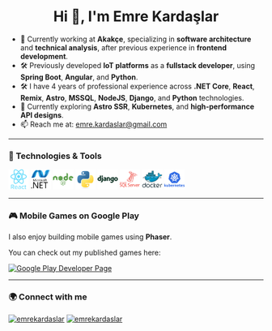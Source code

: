 <h1 align="center">Hi 👋, I'm Emre Kardaşlar</h1>

- 🔭 Currently working at **Akakçe**, specializing in **software architecture** and **technical analysis**, after previous experience in **frontend development**.
- 🛠 Previously developed **IoT platforms** as a **fullstack developer**, using **Spring Boot**, **Angular**, and **Python**.
- 🛠 I have 4 years of professional experience across **.NET Core**, **React**, **Remix**, **Astro**, **MSSQL**, **NodeJS**, **Django**, and **Python** technologies.
- 🌱 Currently exploring **Astro SSR**, **Kubernetes**, and **high-performance API designs**.
- 📫 Reach me at: [emre.kardaslar@gmail.com](mailto:emrekardaslar@gmail.com)

---

### 🧰 Technologies & Tools

<p align="left">
  <img src="https://raw.githubusercontent.com/devicons/devicon/master/icons/react/react-original-wordmark.svg" alt="react" width="40" height="40"/> 
  <img src="https://raw.githubusercontent.com/devicons/devicon/master/icons/dot-net/dot-net-original-wordmark.svg" alt="dotnet" width="40" height="40"/> 
  <img src="https://raw.githubusercontent.com/devicons/devicon/master/icons/nodejs/nodejs-plain-wordmark.svg" alt="nodejs" width="40" height="40"/> 
  <img src="https://raw.githubusercontent.com/devicons/devicon/master/icons/python/python-original.svg" alt="python" width="40" height="40"/> 
  <img src="https://raw.githubusercontent.com/devicons/devicon/master/icons/django/django-plain-wordmark.svg" alt="django" width="40" height="40"/> 
  <img src="https://raw.githubusercontent.com/devicons/devicon/master/icons/microsoftsqlserver/microsoftsqlserver-plain-wordmark.svg" alt="mssql" width="40" height="40"/> 
  <img src="https://raw.githubusercontent.com/devicons/devicon/master/icons/docker/docker-original-wordmark.svg" alt="docker" width="40" height="40"/> 
  <img src="https://raw.githubusercontent.com/devicons/devicon/master/icons/kubernetes/kubernetes-plain-wordmark.svg" alt="kubernetes" width="40" height="40"/> 
</p>


---

### 🎮 Mobile Games on Google Play

I also enjoy building mobile games using **Phaser**.

You can check out my published games here:

[![Google Play Developer Page](https://upload.wikimedia.org/wikipedia/commons/7/78/Google_Play_Store_badge_EN.svg)](https://play.google.com/store/apps/dev?id=8052767247104970847)

---



### 🌍 Connect with me
<p align="left">
<a href="https://www.linkedin.com/in/emre-karda%C5%9Flar-271775169/" target="blank"><img align="center" src="https://cdn.jsdelivr.net/npm/simple-icons@v3/icons/linkedin.svg" alt="emrekardaslar" height="30" width="30" /></a>
<a href="mailto:emre.kardaslar@gmail.com" target="blank"><img align="center" src="https://cdn.jsdelivr.net/npm/simple-icons@v3/icons/gmail.svg" alt="emrekardaslar" height="30" width="30" /></a>
</p>
